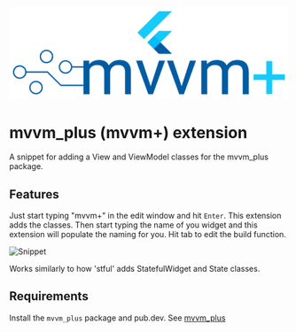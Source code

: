 ![mvvm plus logo](https://github.com/buttonsrtoys/mvvm_plus/blob/main/assets/MvvmPlusLogo.png)

# mvvm_plus (mvvm+) extension

A snippet for adding a View and ViewModel classes for the mvvm_plus package.

## Features

Just start typing "mvvm+" in the edit window and hit `Enter`. This extension adds the classes. Then start typing the name of you widget and this extension will populate the naming for you. Hit tab to edit the build function.

![Snippet](https://github.com/buttonsrtoys/mvvm_plus/blob/main/assets/Snippet.gif)

Works similarly to how 'stful' adds StatefulWidget and State classes.

## Requirements

Install the `mvvm_plus` package and pub.dev. See [mvvm_plus](https://pub.dev/packages/mvvm_plus)